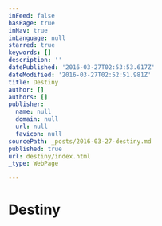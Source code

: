 ```yaml
---
inFeed: false
hasPage: true
inNav: true
inLanguage: null
starred: true
keywords: []
description: ''
datePublished: '2016-03-27T02:53:53.617Z'
dateModified: '2016-03-27T02:52:51.981Z'
title: Destiny
author: []
authors: []
publisher:
  name: null
  domain: null
  url: null
  favicon: null
sourcePath: _posts/2016-03-27-destiny.md
published: true
url: destiny/index.html
_type: WebPage

---
```

# Destiny